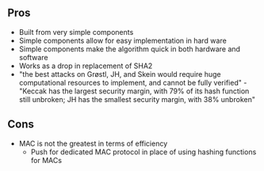 Pros
----

- Built from very simple components
- Simple components allow for easy implementation in hard ware
- Simple components make the algorithm quick in both hardware and software
- Works as a drop in replacement of SHA2
- "the best attacks on Grøstl, JH, and Skein would require huge computational resources to implement, and cannot be fully verified"
-"Keccak has the largest security margin, with 79% of its hash function still unbroken; JH has the smallest security margin, with 38% unbroken"

Cons
----

- MAC is not the greatest in terms of efficiency
	- Push for dedicated MAC protocol in place of using hashing functions for MACs
